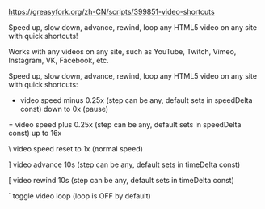 https://greasyfork.org/zh-CN/scripts/399851-video-shortcuts

Speed up, slow down, advance, rewind, loop any HTML5 video on any site with quick shortcuts!

Works with any videos on any site, such as YouTube, Twitch, Vimeo, Instagram, VK, Facebook, etc.

Speed up, slow down, advance, rewind, loop any HTML5 video on any site with quick shortcuts:

- video speed minus 0.25x (step can be any, default sets in speedDelta const) down to 0x (pause)

= video speed plus 0.25x (step can be any, default sets in speedDelta const) up to 16x

\ video speed reset to 1x (normal speed)

] video advance 10s (step can be any, default sets in timeDelta const)

[ video rewind 10s (step can be any, default sets in timeDelta const)

` toggle video loop (loop is OFF by default)

